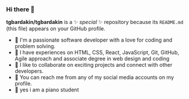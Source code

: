 ### Hi there 👋


**tgbardakin/tgbardakin** is a ✨ _special_ ✨ repository because its `README.md` (this file) appears on your GitHub profile.



- 🔅 I'm a passionate software developer with a love for coding and problem solving. 
- 🔅 I have experiences on HTML, CSS, React, JavaScript, Git, GitHub, Agile approach and associate degree in web design and coding
- 🔅 I like to collaborate on exciting projects and connect with other developers.
- 🔅 You can reach me from any of my social media accounts on my profile.
- 🔅 yes i am a piano student 



